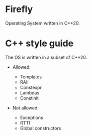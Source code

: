 
# Firefly

Operating System written in C++20.

# C++ style guide

The OS is written in a subset of C++20.

- Allowed:
    - Templates
    - RAII
    - Constexpr 
    - Lambdas 
    - Constinit

- Not allowed:
    - Exceptions
    - RTTI
    - Global constructors



